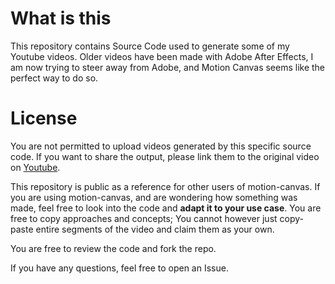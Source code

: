 # What is this

This repository contains Source Code used to generate some of my Youtube videos.
Older videos have been made with Adobe After Effects, 
I am now trying to steer away from Adobe,
and Motion Canvas seems like the perfect way to do so.

# License

You are not permitted to upload videos generated by this specific source code. 
If you want to share the output, please link them to the original video on [Youtube](https://www.youtube.com/@CmdrWDX/).

This repository is public as a reference for other
users of motion-canvas. If you are using motion-canvas, and are wondering how something was made, feel free to look into the code and **adapt it to your use case**. You are free to copy approaches and concepts; You cannot however just copy-paste entire segments of the video and claim them as your own.

You are free to review the code and fork the repo.

If you have any questions, feel free to open an Issue.